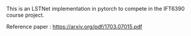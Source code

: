 This is an LSTNet implementation in pytorch to compete in the IFT6390 course project.

Reference paper :
https://arxiv.org/pdf/1703.07015.pdf
